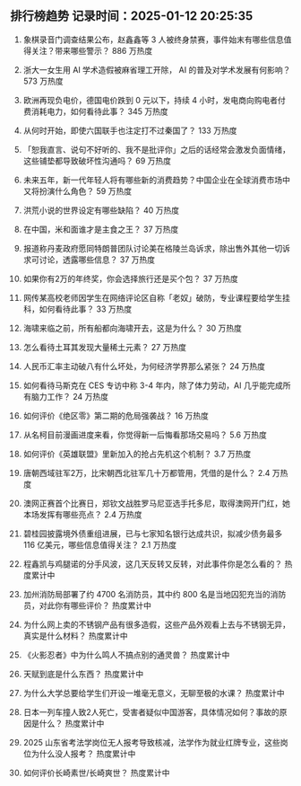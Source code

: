 
## 排行榜趋势 记录时间：2025-01-12 20:25:35
  
  1. 象棋录音门调查结果公布，赵鑫鑫等 3 人被终身禁赛，事件始末有哪些信息值得关注？带来哪些警示？ 886 万热度
    
  2. 浙大一女生用 AI 学术造假被麻省理工开除， AI 的普及对学术发展有何影响？ 573 万热度
    
  3. 欧洲再现负电价，德国电价跌到 0 元以下，持续 4 小时，发电商向购电者付费消耗电力，如何看待此事？ 345 万热度
    
  4. 从何时开始，即使六国联手也注定打不过秦国了？ 133 万热度
    
  5. 「恕我直言、说句不好听的、我不是批评你」之后的话经常会激发负面情绪，这些铺垫都导致破坏性沟通吗？ 69 万热度
    
  6. 未来五年，新一代年轻人将有哪些新的消费趋势？中国企业在全球消费市场中又将扮演什么角色？ 59 万热度
    
  7. 洪荒小说的世界设定有哪些缺陷？ 40 万热度
    
  8. 在中国，米和面谁才是主食之王？ 37 万热度
    
  9. 报道称丹麦政府愿同特朗普团队讨论美在格陵兰岛诉求，除出售外其他一切诉求可讨论，透露哪些信息？ 37 万热度
    
  10. 如果你有2万的年终奖，你会选择旅行还是买个包？ 37 万热度
    
  11. 网传某高校老师因学生在网络评论区自称「老奴」破防，专业课程要给学生挂科，如何看待此事？ 33 万热度
    
  12. 海啸来临之前，所有船都向海啸开去，这是为什么？ 30 万热度
    
  13. 怎么看待土耳其发现大量稀土元素？ 27 万热度
    
  14. 人民币汇率主动破八有什么坏处，为何经济学界那么紧张？ 24 万热度
    
  15. 如何看待马斯克在 CES 专访中称 3-4 年内，除了体力劳动，AI 几乎能完成所有脑力工作？ 24 万热度
    
  16. 如何评价《绝区零》第二期的危局强袭战？ 16 万热度
    
  17. 从名柯目前漫画进度来看，你觉得新一后悔看那场交易吗？ 5.6 万热度
    
  18. 如何评价《英雄联盟》里新加入的抢占先机这个机制？ 3.7 万热度
    
  19. 唐朝西域驻军2万，比宋朝西北驻军几十万都管用，凭借的是什么？ 2.4 万热度
    
  20. 澳网正赛首个比赛日，郑钦文战胜罗马尼亚选手托多尼，取得澳网开门红，她本场发挥有哪些亮点？ 2.4 万热度
    
  21. 碧桂园披露境外债重组进展，已与七家知名银行达成共识，拟减少债务最多 116 亿美元，哪些信息值得关注？ 2.1 万热度
    
  22. 程鑫凯与鸡腿诺的分手风波，这几天反转又反转，对此事件你是怎么看的？ 热度累计中
    
  23. 加州消防局部署了约 4700 名消防员，其中约 800 名是当地囚犯充当的消防员，对此你有哪些评价？ 热度累计中
    
  24. 为什么网上卖的不锈钢产品有很多造假，这些产品外观看上去与不锈钢无异，真实是什么材料？ 热度累计中
    
  25. 《火影忍者》中为什么鸣人不搞点别的通灵兽？ 热度累计中
    
  26. 天赋到底是什么东西？ 热度累计中
    
  27. 为什么大学总要给学生们开设一堆毫无意义，无聊至极的水课？ 热度累计中
    
  28. 日本一列车撞人致2人死亡，受害者疑似中国游客，具体情况如何？事故的原因是什么？ 热度累计中
    
  29. 2025 山东省考法学岗位无人报考导致核减，法学作为就业红牌专业，这些岗位为什么没人报考？ 热度累计中
    
  30. 如何评价长崎素世/长崎爽世？ 热度累计中
    